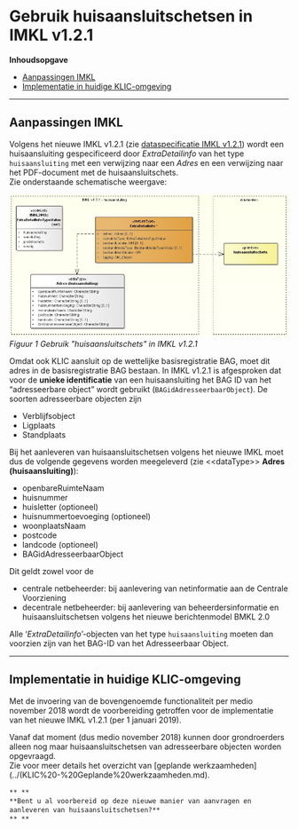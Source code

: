 ﻿# Gebruik huisaansluitschetsen in IMKL v1.2.1

**Inhoudsopgave**

- [Aanpassingen IMKL](#aanpassingen-imkl)
- [Implementatie in huidige KLIC-omgeving](#implementatie-in-huidige-klic-omgeving)

---------------------------------------------------------
## Aanpassingen IMKL

Volgens het nieuwe IMKL v1.2.1 (zie [dataspecificatie IMKL v1.2.1](http://register.geostandaarden.nl/informatiemodel/imkl2015/1.2.1/IMKL2015_Dataspecificatie_1.2.1.pdf)) wordt een huisaansluiting gespecificeerd door _ExtraDetailinfo_ van het type `huisaansluiting` met een verwijzing naar een _Adres_ en een verwijzing naar het PDF-document met de huisaansluitschets.  \
Zie onderstaande schematische weergave:

![ExtraDetailInfo-huisaansluiting](images/IMKLv1-2-1-Huisaansluitschets.jpg "IMKL v1.2.1. Huisaansluitschets")
_Figuur 1 Gebruik "huisaansluitschets" in IMKL v1.2.1_

Omdat ook KLIC aansluit op de wettelijke basisregistratie BAG, moet dit adres in de basisregistratie BAG bestaan.
In IMKL v1.2.1 is afgesproken dat voor de **unieke identificatie** van een huisaansluiting het BAG ID van het “adresseerbare object” wordt gebruikt (`BAGidAdresseerbaarObject`).
De soorten adresseerbare objecten zijn
-	Verblijfsobject
-	Ligplaats
-	Standplaats

Bij het aanleveren van huisaansluitschetsen volgens het nieuwe IMKL moet dus de volgende gegevens worden meegeleverd (zie \<\<dataType\>\> **Adres (huisaansluiting)**):
-	openbareRuimteNaam
-	huisnummer
-	huisletter (optioneel)
-	huisnummertoevoeging (optioneel)
-	woonplaatsNaam
-	postcode
-	landcode (optioneel)
-	BAGidAdresseerbaarObject

Dit geldt zowel voor de
-	centrale netbeheerder: bij aanlevering van netinformatie aan de Centrale Voorziening
-	decentrale netbeheerder: bij aanlevering van beheerdersinformatie en huisaansluitschetsen volgens het nieuwe berichtenmodel BMKL 2.0

Alle ‘_ExtraDetailinfo_’-objecten van het type `huisaansluiting` moeten dan voorzien zijn van het BAG-ID van het Adresseerbaar Object.

---------------------------------------------------------
## Implementatie in huidige KLIC-omgeving

Met de invoering van de bovengenoemde functionaliteit per medio november 2018 wordt de voorbereiding getroffen voor de implementatie van het nieuwe IMKL v1.2.1 (per 1 januari 2019).

Vanaf dat moment (dus medio november 2018) kunnen door grondroerders alleen nog maar huisaansluitschetsen van adresseerbare objecten worden opgevraagd.  \
Zie voor meer details het overzicht van [geplande werkzaamheden](../(KLIC%20-%20Geplande%20werkzaamheden.md).

	** **
	**Bent u al voorbereid op deze nieuwe manier van aanvragen en aanleveren van huisaansluitschetsen?**
	** **